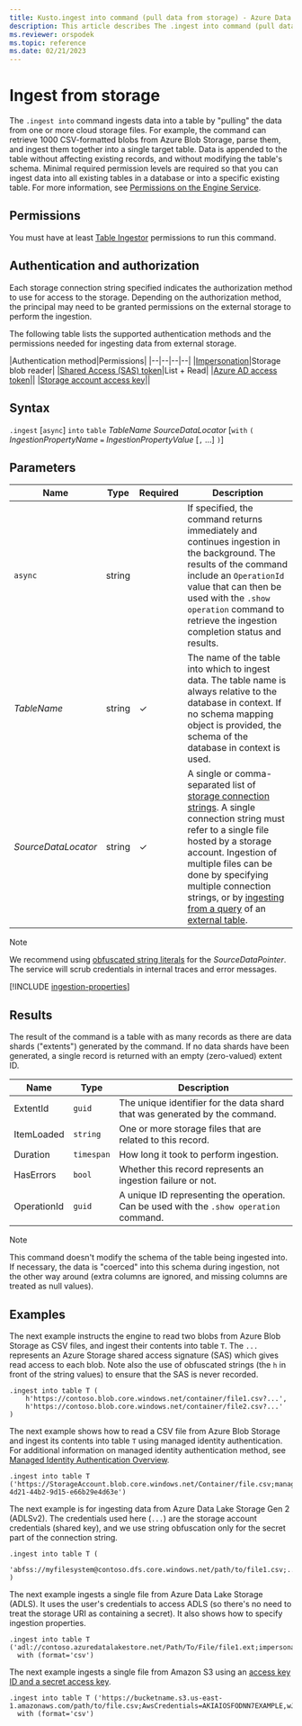 ```yaml
---
title: Kusto.ingest into command (pull data from storage) - Azure Data Explorer
description: This article describes The .ingest into command (pull data from storage) in Azure Data Explorer.
ms.reviewer: orspodek
ms.topic: reference
ms.date: 02/21/2023
---
```

# Ingest from storage

The `.ingest into` command ingests data into a table by "pulling" the data
from one or more cloud storage files.
For example, the command
can retrieve 1000 CSV-formatted blobs from Azure Blob Storage, parse
them, and ingest them together into a single target table.
Data is appended to the table
without affecting existing records, and without modifying the table's schema. Minimal required permission levels are required so that you can ingest data into all existing tables in a database or into a specific existing table. For more information, see [Permissions on the Engine Service](../../api/netfx/kusto-ingest-client-permissions.md#permissions-on-the-engine-service).

## Permissions

You must have at least [Table Ingestor](../access-control/role-based-access-control.md) permissions to run this command.

## Authentication and authorization

Each storage connection string specified indicates the authorization method to use for access to the storage. Depending on the authorization method, the principal may need to be granted permissions on the external storage to perform the ingestion.

The following table lists the supported authentication methods and the permissions needed for ingesting data from external storage.

|Authentication method|Permissions|
|--|--|--|--|
|[Impersonation](../../api/connection-strings/storage-authentication-methods.md#impersonation)|Storage blob reader|
|[Shared Access (SAS) token](../../api/connection-strings/storage-authentication-methods.md#shared-access-sas-token)|List + Read|
|[Azure AD access token](../../api/connection-strings/storage-authentication-methods.md#azure-ad-access-token)||
|[Storage account access key](../../api/connection-strings/storage-authentication-methods.md#storage-account-access-key)||

## Syntax

`.ingest` [`async`] `into` `table` *TableName* *SourceDataLocator* [`with` `(` *IngestionPropertyName* `=` *IngestionPropertyValue* [`,` ...] `)`]

## Parameters

|Name|Type|Required|Description|
|--|--|--|--|
|`async`|string||If specified, the command returns immediately and continues ingestion in the background. The results of the command include an `OperationId` value that can then be used with the `.show operation` command to retrieve the ingestion completion status and results.|
|*TableName*|string|&check;|The name of the table into which to ingest data. The table name is always relative to the database in context. If no schema mapping object is provided, the schema of the database in context is used.|
|*SourceDataLocator*|string|&check;|A single or comma-separated list of [storage connection strings](../../api/connection-strings/storage-connection-strings.md). A single connection string must refer to a single file hosted by a storage account. Ingestion of multiple files can be done by specifying multiple connection strings, or by [ingesting from a query](ingest-from-query.md) of an [external table](../../query/schema-entities/externaltables.md).|

> [!NOTE]
> We recommend using [obfuscated string literals](../../query/scalar-data-types/string.md#obfuscated-string-literals) for the *SourceDataPointer*. The service will scrub credentials in internal traces and error messages.

[!INCLUDE [ingestion-properties](../../../includes/ingestion-properties.md)]

## Results

The result of the command is a table with as many records
as there are data shards ("extents") generated by the command.
If no data shards have been generated, a single record is returned
with an empty (zero-valued) extent ID.

|Name       |Type      |Description                                                                |
|-----------|----------|---------------------------------------------------------------------------|
|ExtentId   |`guid`    |The unique identifier for the data shard that was generated by the command.|
|ItemLoaded |`string`  |One or more storage files that are related to this record.             |
|Duration   |`timespan`|How long it took to perform ingestion.                                     |
|HasErrors  |`bool`    |Whether this record represents an ingestion failure or not.                |
|OperationId|`guid`    |A unique ID representing the operation. Can be used with the `.show operation` command.|

>[!NOTE]
> This command doesn't modify the schema of the table being ingested into. If necessary, the data is "coerced" into this schema during ingestion, not the other way around (extra columns are ignored, and missing columns are treated as null values).

## Examples

The next example instructs the engine to read two blobs from Azure Blob Storage
as CSV files, and ingest their contents into table `T`. The `...` represents
an Azure Storage shared access signature (SAS) which gives read access to each
blob. Note also the use of obfuscated strings (the `h` in front of the string
values) to ensure that the SAS is never recorded.

```kusto
.ingest into table T (
    h'https://contoso.blob.core.windows.net/container/file1.csv?...',
    h'https://contoso.blob.core.windows.net/container/file2.csv?...'
)
```

The next example shows how to read a CSV file from Azure Blob Storage and ingest its contents into table `T` using managed identity authentication. For additional information on managed identity authentication method, see [Managed Identity Authentication Overview](../../api/connection-strings/storage-authentication-methods.md#managed-identity).

```kusto
.ingest into table T ('https://StorageAccount.blob.core.windows.net/Container/file.csv;managed_identity=802bada6-4d21-44b2-9d15-e66b29e4d63e')
```

The next example is for ingesting data from Azure Data Lake Storage Gen 2
(ADLSv2). The credentials used here (`...`) are the storage account credentials
(shared key), and we use string obfuscation only for the secret part of the
connection string.

```kusto
.ingest into table T (
  'abfss://myfilesystem@contoso.dfs.core.windows.net/path/to/file1.csv;...'
)
```

The next example ingests a single file from Azure Data Lake Storage (ADLS).
It uses the user's credentials to access ADLS (so there's no need to treat
the storage URI as containing a secret). It also shows how to specify ingestion
properties.

```kusto
.ingest into table T ('adl://contoso.azuredatalakestore.net/Path/To/File/file1.ext;impersonate')
  with (format='csv')
```

The next example ingests a single file from Amazon S3 using an [access key ID and a secret access key](https://docs.aws.amazon.com/general/latest/gr/aws-sec-cred-types.html#access-keys-and-secret-access-keys).

```kusto
.ingest into table T ('https://bucketname.s3.us-east-1.amazonaws.com/path/to/file.csv;AwsCredentials=AKIAIOSFODNN7EXAMPLE,wJalrXUtnFEMI/K7MDENG/bPxRfiCYEXAMPLEKEY')
  with (format='csv')
```